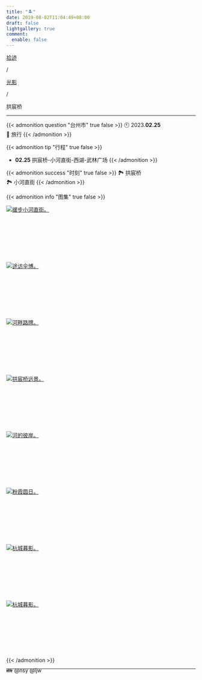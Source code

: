 ```yaml
---
title: "🏝️"
date: 2019-08-02T11:04:49+08:00
draft: false
lightgallery: true
comment:
  enable: false
---
```


<div class="nav-tab">
  <a href="../../../cages"><p class="not">拾迹</p></a><p class="not">/</p>
  <a href="../"><p class="not">光影</p></a>
  <p class="now">/</p><p class="now">拱宸桥</p>
</div>

---

{{< admonition question "台州市" true false >}}
🕙 2023.**02.25**<br>
📝 旅行
{{< /admonition >}}

{{< admonition tip "行程" true false >}}
- **02.25** 拱宸桥-小河直街-西湖-武林广场
{{< /admonition >}}

{{< admonition success "时刻" true false >}}
🏞️ 拱宸桥<br>
🏞️ 小河直街
{{< /admonition >}}

{{< admonition info "图集" true false >}}
<div class="group-picture">
  <div class="group-picture-cover">
    <a class="lightgallery" href="https://pic.imgdb.cn/item/654e2f24c458853aef8ee2a6.webp" title="缓步小河直街。" data-thumbnail="https://pic.imgdb.cn/item/654e2f24c458853aef8ee2a6.webp">
    <img loading="lazy" src="https://pic.imgdb.cn/item/654e2f24c458853aef8ee2a6.webp" sizes="auto" alt="缓步小河直街。"></a>
  </div>
  <div class="group-picture-cover">
    <a class="lightgallery" href="https://pic.imgdb.cn/item/654e2f2bc458853aef8f0614.webp" title="途访伞博。" data-thumbnail="https://pic.imgdb.cn/item/654e2f2bc458853aef8f0614.webp">
    <img loading="lazy" src="https://pic.imgdb.cn/item/654e2f2bc458853aef8f0614.webp" sizes="auto" alt="途访伞博。"></a>
  </div>
</div>
<div class="group-picture">
  <div class="group3-picture-cover">
    <a class="lightgallery" href="https://pic.imgdb.cn/item/654e2f30c458853aef8f2205.webp" title="河畔路牌。" data-thumbnail="https://pic.imgdb.cn/item/654e2f30c458853aef8f2205.webp">
    <img loading="lazy" src="https://pic.imgdb.cn/item/654e2f30c458853aef8f2205.webp" sizes="auto" alt="河畔路牌。"></a>
  </div>
  <div class="group3-picture-cover">
    <a class="lightgallery" href="https://pic.imgdb.cn/item/654e2f3cc458853aef8f5d20.webp" title="拱宸桥远景。" data-thumbnail="https://pic.imgdb.cn/item/654e2f3cc458853aef8f5d20.webp">
    <img loading="lazy" src="https://pic.imgdb.cn/item/654e2f3cc458853aef8f5d20.webp" sizes="auto" alt="拱宸桥远景。"></a>
  </div>
  <div class="group3-picture-cover">
    <a class="lightgallery" href="https://pic.imgdb.cn/item/654e2f43c458853aef8f7f96.webp" title="河的彼岸。" data-thumbnail="https://pic.imgdb.cn/item/654e2f43c458853aef8f7f96.webp">
    <img loading="lazy" src="https://pic.imgdb.cn/item/654e2f43c458853aef8f7f96.webp" sizes="auto" alt="河的彼岸。"></a>
  </div>
</div>
<div class="group-picture">
  <div class="group1-picture-cover">
    <a class="lightgallery" href="https://pic.imgdb.cn/item/654e2f5dc458853aef900c5e.webp" title="粉霞圆日。" data-thumbnail="https://pic.imgdb.cn/item/654e2f5dc458853aef900c5e.webp">
    <img loading="lazy" src="https://pic.imgdb.cn/item/654e2f5dc458853aef900c5e.webp" sizes="auto" alt="粉霞圆日。"></a>
  </div>
</div>

<div class="group-picture">
  <div class="group-picture-cover">
    <a class="lightgallery" href="https://pic.imgdb.cn/item/654e2f58c458853aef8fed9f.webp" title="杭城暮影。" data-thumbnail="https://pic.imgdb.cn/item/654e2f58c458853aef8fed9f.webp">
    <img loading="lazy" src="https://pic.imgdb.cn/item/654e2f58c458853aef8fed9f.webp" sizes="auto" alt="杭城暮影。"></a>
  </div>
  <div class="group-picture-cover">
    <a class="lightgallery" href="https://pic.imgdb.cn/item/654e2f52c458853aef8fd043.webp" title="杭城暮影。" data-thumbnail="https://pic.imgdb.cn/item/654e2f52c458853aef8fd043.webp">
    <img loading="lazy" src="https://pic.imgdb.cn/item/654e2f52c458853aef8fd043.webp" sizes="auto" alt="杭城暮影。"></a>
  </div>
</div>
{{< /admonition >}}

---

<p class="img-desc" style="text-align: left; margin-top: -20px;">👪 @nsy @ljw</p>